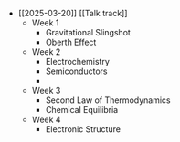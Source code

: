 - [[2025-03-20]] [[Talk track]]
	- Week 1
		- Gravitational Slingshot
		- Oberth Effect
	- Week 2
		- Electrochemistry
		- Semiconductors
		-
	- Week 3
		- Second Law of Thermodynamics
		- Chemical Equilibria
	- Week 4
		- Electronic Structure